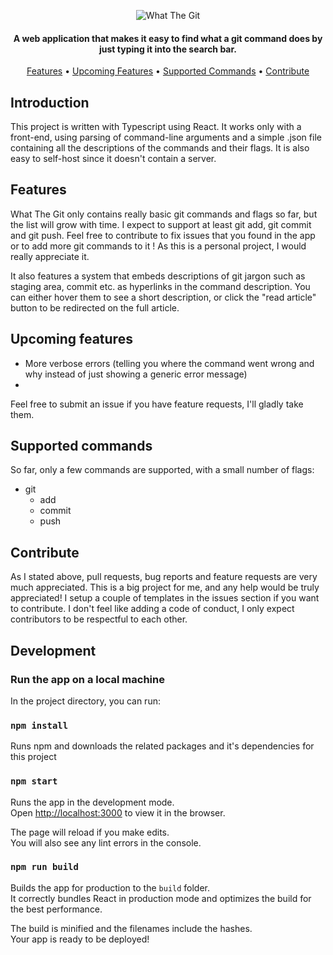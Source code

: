 <p align="center">
  <img src="https://i.ibb.co/GQF1Mxm/logo.webp" alt="What The Git"/>
</p>


<h4 align="center">A web application that makes it easy to find what a git command does by just typing it into the search bar. </h4>

<p align="center">
  <a href="#features">Features</a> •
  <a href="#upcoming-features">Upcoming Features</a> •
  <a href="#supported-commands">Supported Commands</a> •
  <a href="#contribute">Contribute</a>  
</p>


## Introduction
This project is written with Typescript using React. It works only with a front-end, using parsing of command-line arguments and a simple .json file containing all the descriptions of the commands and their flags. It is also easy to self-host since it doesn't contain a server.

## Features
What The Git only contains really basic git commands and flags so far, but the list will grow with time. I expect to support at least git add, git commit and git push. Feel free to contribute to fix issues that you found in the app or to add more git commands to it ! As this is a personal project, I would really appreciate it.

It also features a system that embeds descriptions of git jargon such as staging area, commit etc. as hyperlinks in the command description. You can either hover them to see a short description, or click the "read article" button to be redirected on the full article.

## Upcoming features
* More verbose errors (telling you where the command went wrong and why instead of just showing a generic error message)
* 
Feel free to submit an issue if you have feature requests, I'll gladly take them.

## Supported commands
So far, only a few commands are supported, with a small number of flags:

* git
  * add
  * commit
  * push


## Contribute
As I stated above, pull requests, bug reports and feature requests are very much appreciated. This is a big project for me, and any help would be truly appreciated! I setup a couple of templates in the issues section if you want to contribute. I don't feel like adding a code of conduct, I only expect contributors to be respectful to each other.

## Development

### Run the app on a local machine
In the project directory, you can run:

### `npm install`
Runs npm and downloads the related packages and it's dependencies for this project

### `npm start`
Runs the app in the development mode.\
Open [http://localhost:3000](http://localhost:3000) to view it in the browser.

The page will reload if you make edits.\
You will also see any lint errors in the console.

### `npm run build`
Builds the app for production to the `build` folder.\
It correctly bundles React in production mode and optimizes the build for the best performance.

The build is minified and the filenames include the hashes.\
Your app is ready to be deployed!
